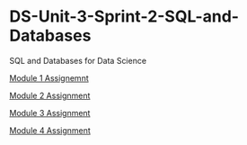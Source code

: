 # DS-Unit-3-Sprint-2-SQL-and-Databases
SQL and Databases for Data Science

[Module 1 Assignemnt](https://github.com/jcs-lambda/DS-Unit-3-Sprint-2-SQL-and-Databases/tree/master/module1-introduction-to-sql/assignment)

[Module 2 Assignment](https://github.com/jcs-lambda/DS-Unit-3-Sprint-2-SQL-and-Databases/tree/master/module2-sql-for-analysis/assignment)

[Module 3 Assignment](https://github.com/jcs-lambda/DS-Unit-3-Sprint-2-SQL-and-Databases/tree/master/module3-nosql-and-document-oriented-databases/assignment)

[Module 4 Assignment](https://github.com/jcs-lambda/DS-Unit-3-Sprint-2-SQL-and-Databases/tree/master/module4-acid-and-database-scalability-tradeoffs/assignment)
